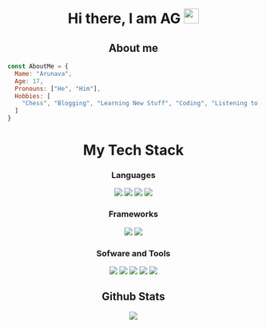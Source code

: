 <h1 align="center">Hi there, I am <b>AG</b>  <img src="https://www.emoji.co.uk/files/apple-emojis/smileys-people-ios/90-waving-hand-sign.png" width="30px"></h1>

<h2 align="center">About me</h2>

```js
const AboutMe = {
  Mame: "Arunava",
  Age: 17,
  Pronouns: ["He", "Him"],
  Hobbies: [
    "Chess", "Blogging", "Learning New Stuff", "Coding", "Listening to music" 
  ]
}
```
<h1 align="center">My Tech Stack </></h1>

<div align="center" style="margin-top: 10px">
  <h3>Languages</h3>
  <img src="https://img.shields.io/badge/-Javascript-F0DB4F?style=for-the-badge&labelColor=F0DB4F&logo=javascript&logoColor=black">
  <img src="https://img.shields.io/badge/-HTML 5-orange?style=for-the-badge&labelColor=orange&logo=html5&logoColor=white">
  <img src="https://img.shields.io/badge/-css 3-blue?style=for-the-badge&labelColor=blue&logo=css3&logoColor=white">
 <img src="https://img.shields.io/badge/-python-ffd43b?style=for-the-badge&labelColor=306998&logo=python&logoColor=white">
  <br>
   
  <h3>Frameworks</h3>
  <img src="https://img.shields.io/badge/-Bootstrap-602C50?style=for-the-badge&labelColor=602C50&logo=bootstrap&logoColor=white">
  <img src="https://img.shields.io/badge/-React-black?style=for-the-badge&labelColor=black&logo=React&logoColor=blue" >
  <h3>Sofware and Tools</h3>
  <img src="https://img.shields.io/badge/-vs code-2c2f33?style=for-the-badge&labelColor=2c2f33&logo=visualstudiocode&logoColor=blue">
  <img src="https://img.shields.io/badge/-git-orange?style=for-the-badge&labelColor=orange&logo=git&logoColor=black">
  <img src="https://img.shields.io/badge/-github-whitesmoke?style=for-the-badge&labelColor=whitesmoke&logo=github&logoColor=black">
  <img src="https://img.shields.io/badge/-Node JS-darkgreen?style=for-the-badge&labelColor=darkgreen&logo=nodedotjs&logoColor=white">
  <img src="https://img.shields.io/badge/-Photoshop-skyblue?style=for-the-badge&labelColor=skyblue&logo=nodedotjs&logoColor=white">
  <br>
  <h2>Github Stats</h2>
  <img src="https://github-readme-stats.vercel.app/api?username=its-ag&theme=dark">
  
</div>
